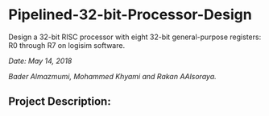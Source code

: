 # Pipelined-32-bit-Processor-Design
Design a 32-bit RISC processor with eight 32-bit general-purpose registers: R0 through R7 on logisim software.

_Date: May 14, 2018_

_Bader Almazmumi, Mohammed Khyami and Rakan AAlsoraya._

## Project Description:

